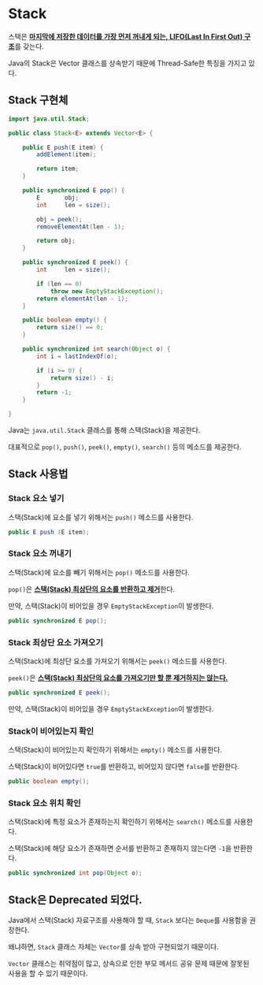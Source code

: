 # Stack

스택은 <u>**마지막에 저장한 데이터를 가장 먼저 꺼내게 되는, LIFO(Last In First Out) 구조**</u>를 갖는다.

Java의 Stack은 Vector 클래스를 상속받기 때문에 Thread-Safe한 특징을 가지고 있다.

## Stack 구현체

```java
import java.util.Stack;

public class Stack<E> extends Vector<E> {

    public E push(E item) {
        addElement(item);

        return item;
    }

    public synchronized E pop() {
        E       obj;
        int     len = size();

        obj = peek();
        removeElementAt(len - 1);

        return obj;
    }

    public synchronized E peek() {
        int     len = size();

        if (len == 0)
            throw new EmptyStackException();
        return elementAt(len - 1);
    }

    public boolean empty() {
        return size() == 0;
    }

    public synchronized int search(Object o) {
        int i = lastIndexOf(o);

        if (i >= 0) {
            return size() - i;
        }
        return -1;
    }

}
```

Java는 `java.util.Stack` 클래스를 통해 스택(Stack)을 제공한다.

대표적으로 `pop()`, `push()`, `peek()`, `empty()`, `search()` 등의 메소드를 제공한다.

## Stack 사용법

### Stack 요소 넣기

스택(Stack)에 요소를 넣기 위해서는 `push()` 메소드를 사용한다.

```java
public E push (E item);
```

### Stack 요소 꺼내기

스택(Stack)에 요소를 빼기 위해서는 `pop()` 메소드를 사용한다.

`pop()`은 <u>**스택(Stack) 최상단의 요소를 반환하고 제거**</u>한다.

만약, 스택(Stack)이 비어있을 경우 `EmptyStackException`이 발생한다.

```java
public synchronized E pop();
```

### Stack 최상단 요소 가져오기

스택(Stack)에 최상단 요소를 가져오기 위해서는 `peek()` 메소드를 사용한다.

`peek()`은 <u>**스택(Stack) 최상단의 요소를 가져오기만 할 뿐 제거하지는 않는다.**</u>

```java
public synchronized E peek();
```

만약, 스택(Stack)이 비어있을 경우 `EmptyStackException`이 발생한다.

### Stack이 비어있는지 확인

스택(Stack)이 비어있는지 확인하기 위해서는 `empty()` 메소드를 사용한다.

스택(Stack)이 비어있다면 `true`를 반환하고, 비어있지 않다면 `false`를 반환한다.

```java
public boolean empty();
```

### Stack 요소 위치 확인

스택(Stack)에 특정 요소가 존재하는지 확인하기 위해서는 `search()` 메소드를 사용한다.

스택(Stack)에 해당 요소가 존재하면 순서를 반환하고 존재하지 않는다면 `-1`을 반환한다.

```java
public synchronized int pop(Object o);
```

## Stack은 Deprecated 되었다.

Java에서 스택(Stack) 자료구조를 사용해야 할 때, `Stack` 보다는 `Deque`를 사용함을 권장한다.

왜냐하면, `Stack` 클래스 자체는 `Vector`를 상속 받아 구현되었기 때문이다.

`Vector` 클래스는 취약점이 많고, 상속으로 인한 부모 메서드 공유 문제 때문에 잘못된 사용을 할 수 있기 때문이다.